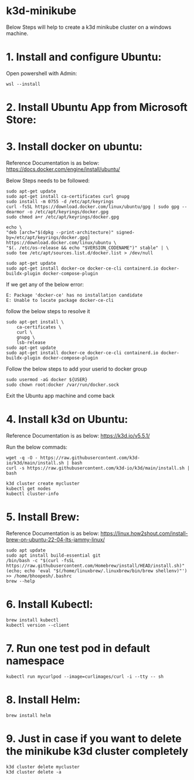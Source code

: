 # k3d-minikube
Below Steps will help to create a k3d minikube cluster on a windows machine.

# 1. Install and configure Ubuntu:
Open powershell with Admin:  

    wsl --install

# 2. Install Ubuntu App from Microsoft Store:

# 3. Install docker on ubuntu:
Reference Documentation is as below:
https://docs.docker.com/engine/install/ubuntu/


Below Steps needs to be followed:

    sudo apt-get update  
    sudo apt-get install ca-certificates curl gnupg  
    sudo install -m 0755 -d /etc/apt/keyrings  
    curl -fsSL https://download.docker.com/linux/ubuntu/gpg | sudo gpg --dearmor -o /etc/apt/keyrings/docker.gpg  
    sudo chmod a+r /etc/apt/keyrings/docker.gpg  
    
    echo \
    "deb [arch="$(dpkg --print-architecture)" signed-by=/etc/apt/keyrings/docker.gpg] https://download.docker.com/linux/ubuntu \
    "$(. /etc/os-release && echo "$VERSION_CODENAME")" stable" | \
    sudo tee /etc/apt/sources.list.d/docker.list > /dev/null  

    sudo apt-get update  
    sudo apt-get install docker-ce docker-ce-cli containerd.io docker-buildx-plugin docker-compose-plugin  

If we get any of the below error:

    E: Package 'docker-ce' has no installation candidate
    E: Unable to locate package docker-ce-cli
 
 follow the below steps to resolve it

    sudo apt-get install \
        ca-certificates \
        curl \
        gnupg \
        lsb-release
    sudo apt-get update  
    sudo apt-get install docker-ce docker-ce-cli containerd.io docker-buildx-plugin docker-compose-plugin 

Follow the below steps to add your userid to docker group

    sudo usermod -aG docker ${USER}
    sudo chown root:docker /var/run/docker.sock

Exit the Ubuntu app machine and come back

# 4. Install k3d on Ubuntu:
Reference Documentation is as below:
https://k3d.io/v5.5.1/

Run the below commads:  

    wget -q -O - https://raw.githubusercontent.com/k3d-io/k3d/main/install.sh | bash
    curl -s https://raw.githubusercontent.com/k3d-io/k3d/main/install.sh | bash

    k3d cluster create mycluster
    kubectl get nodes
    kubectl cluster-info

# 5. Install Brew:
Reference Documentation is as below:
https://linux.how2shout.com/install-brew-on-ubuntu-22-04-lts-jammy-linux/

    sudo apt update
    sudo apt install build-essential git
    /bin/bash -c "$(curl -fsSL https://raw.githubusercontent.com/Homebrew/install/HEAD/install.sh)"
    (echo; echo 'eval "$(/home/linuxbrew/.linuxbrew/bin/brew shellenv)"') >> /home/bhoopesh/.bashrc
    brew --help

# 6. Install Kubectl:
    brew install kubectl
    kubectl version --client
    
# 7. Run one test pod in default namespace
    kubectl run mycurlpod --image=curlimages/curl -i --tty -- sh

# 8. Install Helm:  
    brew install helm

# 9. Just in case if you want to delete the minikube k3d cluster completely
    k3d cluster delete mycluster
    k3d cluster delete -a


